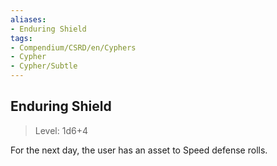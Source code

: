 ```yaml
---
aliases:
- Enduring Shield
tags:
- Compendium/CSRD/en/Cyphers
- Cypher
- Cypher/Subtle
---
```


  
## Enduring Shield  
>Level: 1d6+4  
  
For the next day, the user has an asset to Speed defense rolls.